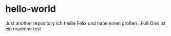 # hello-world
Just another repository
Ich heiße Felix und habe einen großen...Fuß
Dies ist ein readmne test
